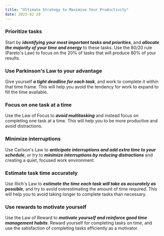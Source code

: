 ```yaml
---
title: "Ultimate Strategy to Maximise Your Productivity"
date: 2023-02-20
---
```

### Prioritize tasks

Start by **_identifying your most important tasks and priorities_**, and **_allocate the majority of your time and energy_** to these tasks. Use the 80/20 rule (Pareto's Law) to focus on the 20% of tasks that will produce 80% of your results.

### Use Parkinson's Law to your advantage

Give yourself **_a tight deadline for each task_**, and work to complete it within that time frame. This will help you avoid the tendency for work to expand to fill the time available.

### Focus on one task at a time

Use the Law of Focus to **_avoid multitasking_** and instead focus on completing one task at a time. This will help you to be more productive and avoid distractions.

### Minimize interruptions

Use Carlson's Law to **_anticipate interruptions and add extra time to your schedule_**, or try to **_minimize interruptions by reducing distractions_** and creating a quiet, focused work environment.

### Estimate task time accurately

Use Illich's Law to **_estimate the time each task will take as accurately as possible_**, and try to avoid overestimating the amount of time required. This will help you to avoid taking longer to complete tasks than necessary.

### Use rewards to motivate yourself

Use the Law of Reward to **_motivate yourself and reinforce good time management habits_**. Reward yourself for completing tasks on time, and use the satisfaction of completing tasks efficiently as a motivator.

